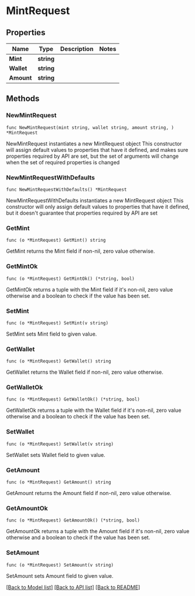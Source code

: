 # MintRequest

## Properties

Name | Type | Description | Notes
------------ | ------------- | ------------- | -------------
**Mint** | **string** |  | 
**Wallet** | **string** |  | 
**Amount** | **string** |  | 

## Methods

### NewMintRequest

`func NewMintRequest(mint string, wallet string, amount string, ) *MintRequest`

NewMintRequest instantiates a new MintRequest object
This constructor will assign default values to properties that have it defined,
and makes sure properties required by API are set, but the set of arguments
will change when the set of required properties is changed

### NewMintRequestWithDefaults

`func NewMintRequestWithDefaults() *MintRequest`

NewMintRequestWithDefaults instantiates a new MintRequest object
This constructor will only assign default values to properties that have it defined,
but it doesn't guarantee that properties required by API are set

### GetMint

`func (o *MintRequest) GetMint() string`

GetMint returns the Mint field if non-nil, zero value otherwise.

### GetMintOk

`func (o *MintRequest) GetMintOk() (*string, bool)`

GetMintOk returns a tuple with the Mint field if it's non-nil, zero value otherwise
and a boolean to check if the value has been set.

### SetMint

`func (o *MintRequest) SetMint(v string)`

SetMint sets Mint field to given value.


### GetWallet

`func (o *MintRequest) GetWallet() string`

GetWallet returns the Wallet field if non-nil, zero value otherwise.

### GetWalletOk

`func (o *MintRequest) GetWalletOk() (*string, bool)`

GetWalletOk returns a tuple with the Wallet field if it's non-nil, zero value otherwise
and a boolean to check if the value has been set.

### SetWallet

`func (o *MintRequest) SetWallet(v string)`

SetWallet sets Wallet field to given value.


### GetAmount

`func (o *MintRequest) GetAmount() string`

GetAmount returns the Amount field if non-nil, zero value otherwise.

### GetAmountOk

`func (o *MintRequest) GetAmountOk() (*string, bool)`

GetAmountOk returns a tuple with the Amount field if it's non-nil, zero value otherwise
and a boolean to check if the value has been set.

### SetAmount

`func (o *MintRequest) SetAmount(v string)`

SetAmount sets Amount field to given value.



[[Back to Model list]](../README.md#documentation-for-models) [[Back to API list]](../README.md#documentation-for-api-endpoints) [[Back to README]](../README.md)


